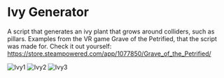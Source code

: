 # Ivy Generator

A script that generates an ivy plant that grows around colliders, such as pillars. Examples from the VR game Grave of the Petrified, that the script was made for. Check it out yourself: https://store.steampowered.com/app/1077850/Grave_of_the_Petrified/

![Ivy1](https://user-images.githubusercontent.com/25687162/186774447-3704f0ee-39ff-4c3c-b372-4bd64b4a6f74.jpg)
![Ivy2](https://user-images.githubusercontent.com/25687162/186774450-14542dd3-07e1-453b-aab7-cf88eb4c4b51.jpg)
![Ivy3](https://user-images.githubusercontent.com/25687162/186774452-ea458e10-6d74-4ad3-96ca-924020689953.jpg)
